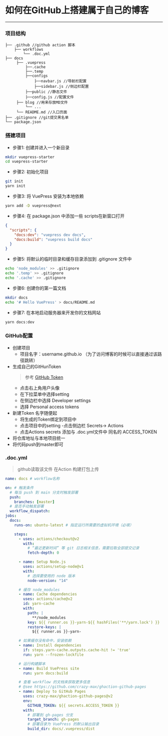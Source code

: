 # 如何在GitHub上搭建属于自己的博客
---
### 项目结构
```
├── .github //github action 脚本
    ├── workflows  
        └── .doc.yml	
├── docs
     ├── .vuepress
         ├──.cache
         ├──.temp
         ├──configs
             ├──navbar.js //导航栏配置
             ├──sidebar.js //侧边栏配置
         ├──public //静态文件
         ├──config.js //配置文件
     ├── blog //用来存放MD文件
         └── ...
     └── README.md //入口页面
├── .gitignore //git提交黑名单
└── package.json
```
### 搭建项目
- 步骤1: 创建并进入一个新目录
```bash
mkdir vuepress-starter
cd vuepress-starter
```
- 步骤2: 初始化项目
```bash
git init
yarn init
```
- 步骤3: 将 VuePress 安装为本地依赖
```bash
yarn add -D vuepress@next
```
- 步骤4: 在 package.json 中添加一些 scripts在新窗口打开
```json
{
  "scripts": {
    "docs:dev": "vuepress dev docs",
    "docs:build": "vuepress build docs"
  }
}
```
- 步骤5: 将默认的临时目录和缓存目录添加到 .gitignore 文件中
```bash
echo 'node_modules' >> .gitignore
echo '.temp' >> .gitignore
echo '.cache' >> .gitignore
```
- 步骤6: 创建你的第一篇文档
```bash
mkdir docs
echo '# Hello VuePress' > docs/README.md
```
- 步骤7: 在本地启动服务器来开发你的文档网站
```bash
yarn docs:dev
```
### GitHub配置
- 创建项目
    - 项目名字：username.github.io （为了访问博客的时候可以直接通过该路径跳转）
- 生成自己的GitHunToken
    > 参考 [GitHub Token](https://sauljwu.github.io/pages/d6f511/#%E7%94%9F%E6%88%90github-token)
    - 点击右上角用户头像
    - 在下拉菜单中选择setting
    - 在侧边栏中选择 Developer settings
    - 选择 Personal access tokens
- 新建Token 名字随便起 
    - 将生成的Token绑定到项目中
    - 点击项目中的setting
    -点击侧边栏 Secrets-> Actions
    - 点击Actions secrets 添加与 .doc.yml文件中 同名的 ACCESS_TOKEN 
- 将仓库地址与本地项目统一
- 将代码push到master即可
### .doc.yml
> github读取该文件 在Action 构建打包上传
```yml
name: docs # workflow名称

on: # 触发条件
  # 每当 push 到 main 分支时触发部署
  push:
    branches: [master]
  # 是否手动触发部署
  workflow_dispatch:
jobs:
  docs:
    runs-on: ubuntu-latest # 指定运行所需要的虚拟机环境（必填）

    steps:
      - uses: actions/checkout@v2
        with:
          # “最近更新时间” 等 git 日志相关信息，需要拉取全部提交记录
          fetch-depth: 0

      - name: Setup Node.js
        uses: actions/setup-node@v1
        with:
          # 选择要使用的 node 版本
          node-version: "14"

      # 缓存 node_modules
      - name: Cache dependencies
        uses: actions/cache@v2
        id: yarn-cache
        with:
          path: |
            **/node_modules
          key: ${{ runner.os }}-yarn-${{ hashFiles('**/yarn.lock') }}
          restore-keys: |
            ${{ runner.os }}-yarn-

      # 如果缓存没有命中，安装依赖
      - name: Install dependencies
        if: steps.yarn-cache.outputs.cache-hit != 'true'
        run: yarn --frozen-lockfile

      # 运行构建脚本
      - name: Build VuePress site
        run: yarn docs:build

      # 查看 workflow 的文档来获取更多信息
      # @see https://github.com/crazy-max/ghaction-github-pages
      - name: Deploy to GitHub Pages
        uses: crazy-max/ghaction-github-pages@v2
        env:
          GITHUB_TOKEN: ${{ secrets.ACCESS_TOKEN }}
        with:
          # 部署到 gh-pages 分支
          target_branch: gh-pages
          # 部署目录为 VuePress 的默认输出目录
          build_dir: docs/.vuepress/dist
```